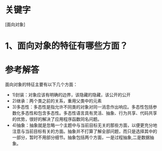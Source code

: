 # 关键字

\[面向对象\]

# 1、面向对象的特征有哪些方面？

# 参考解答

面向对象的特征主要有以下几个方面：

* 1\)封装：对象应该有明确的边界，该隐藏的隐藏，该公开的公开
* 2\)继承：两个类之前的关系，重用父类中的元素
* 3\)多态性：多态性是指允许不同类的对象对同一消息作出响应。多态性包括参数化多态性和包含多态性。多态性语言具有灵活、抽象、行为共享、代码共享的优势，很好的解决了应用程序函数同名问题。 
* 4\)抽象：抽象就是忽略一个主题中与当前目标无关的那些方面，以便更充分地注意与当前目标有关的方面。抽象并不打算了解全部问题，而只是选择其中的一部分，暂时不用部分细节。抽象包括两个方面，一是过程抽象,二是数据抽象。



